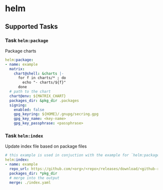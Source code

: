 # helm

## Supported Tasks

### Task `helm:package`

Package charts

```yaml
helm:package:
- name: example
  matrix:
    chart@shell: &charts |-
      for f in charts/* ; do
        echo "- charts/${f}"
      done
  # path to the chart
  chart@env: ${MATRIX_CHART}
  packages_dir: &pkg_dir .packages
  signing:
    enabled: false
    gpg_keyring: ${HOME}/.gnupg/secring.gpg
    gpg_key_name: <key-name>
    gpg_key_passphrase: <passphrase>
```

### Task `helm:index`

Update index file based on package files

```yaml
# this example is used in conjuction with the example for `helm:package`
helm:index:
- name: example
  repo_url: https://github.com/<org>/<repo>/releases/download/<github-release-name>/
  packages_dir: *pkg_dir
  # merge into the output
  merge: ./index.yaml
```
